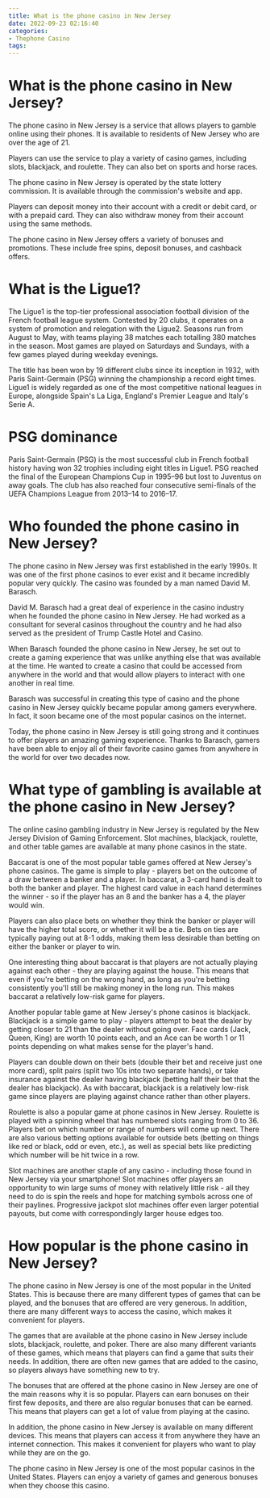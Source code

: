 ```yaml
---
title: What is the phone casino in New Jersey
date: 2022-09-23 02:16:40
categories:
- Thephone Casino
tags:
---
```



#  What is the phone casino in New Jersey?

The phone casino in New Jersey is a service that allows players to gamble online using their phones. It is available to residents of New Jersey who are over the age of 21.

Players can use the service to play a variety of casino games, including slots, blackjack, and roulette. They can also bet on sports and horse races.

The phone casino in New Jersey is operated by the state lottery commission. It is available through the commission's website and app.

Players can deposit money into their account with a credit or debit card, or with a prepaid card. They can also withdraw money from their account using the same methods.

The phone casino in New Jersey offers a variety of bonuses and promotions. These include free spins, deposit bonuses, and cashback offers.

#  What is the Ligue1?

The Ligue1 is the top-tier professional association football division of the French football league system. Contested by 20 clubs, it operates on a system of promotion and relegation with the Ligue2. Seasons run from August to May, with teams playing 38 matches each totalling 380 matches in the season. Most games are played on Saturdays and Sundays, with a few games played during weekday evenings.

The title has been won by 19 different clubs since its inception in 1932, with Paris Saint-Germain (PSG) winning the championship a record eight times. Ligue1 is widely regarded as one of the most competitive national leagues in Europe, alongside Spain's La Liga, England's Premier League and Italy's Serie A.

# PSG dominance

Paris Saint-Germain (PSG) is the most successful club in French football history having won 32 trophies including eight titles in Ligue1. PSG reached the final of the European Champions Cup in 1995–96 but lost to Juventus on away goals. The club has also reached four consecutive semi-finals of the UEFA Champions League from 2013–14 to 2016–17.

#  Who founded the phone casino in New Jersey?

The phone casino in New Jersey was first established in the early 1990s. It was one of the first phone casinos to ever exist and it became incredibly popular very quickly. The casino was founded by a man named David M. Barasch.

David M. Barasch had a great deal of experience in the casino industry when he founded the phone casino in New Jersey. He had worked as a consultant for several casinos throughout the country and he had also served as the president of Trump Castle Hotel and Casino.

When Barasch founded the phone casino in New Jersey, he set out to create a gaming experience that was unlike anything else that was available at the time. He wanted to create a casino that could be accessed from anywhere in the world and that would allow players to interact with one another in real time.

Barasch was successful in creating this type of casino and the phone casino in New Jersey quickly became popular among gamers everywhere. In fact, it soon became one of the most popular casinos on the internet.

Today, the phone casino in New Jersey is still going strong and it continues to offer players an amazing gaming experience. Thanks to Barasch, gamers have been able to enjoy all of their favorite casino games from anywhere in the world for over two decades now.

#  What type of gambling is available at the phone casino in New Jersey?

The online casino gambling industry in New Jersey is regulated by the New Jersey Division of Gaming Enforcement. Slot machines, blackjack, roulette, and other table games are available at many phone casinos in the state.

Baccarat is one of the most popular table games offered at New Jersey's phone casinos. The game is simple to play - players bet on the outcome of a draw between a banker and a player. In baccarat, a 3-card hand is dealt to both the banker and player. The highest card value in each hand determines the winner - so if the player has an 8 and the banker has a 4, the player would win.

Players can also place bets on whether they think the banker or player will have the higher total score, or whether it will be a tie. Bets on ties are typically paying out at 8-1 odds, making them less desirable than betting on either the banker or player to win.

One interesting thing about baccarat is that players are not actually playing against each other - they are playing against the house. This means that even if you're betting on the wrong hand, as long as you're betting consistently you'll still be making money in the long run. This makes baccarat a relatively low-risk game for players.

Another popular table game at New Jersey's phone casinos is blackjack. Blackjack is a simple game to play - players attempt to beat the dealer by getting closer to 21 than the dealer without going over. Face cards (Jack, Queen, King) are worth 10 points each, and an Ace can be worth 1 or 11 points depending on what makes sense for the player's hand.

Players can double down on their bets (double their bet and receive just one more card), split pairs (split two 10s into two separate hands), or take insurance against the dealer having blackjack (betting half their bet that the dealer has blackjack). As with baccarat, blackjack is a relatively low-risk game since players are playing against chance rather than other players.

Roulette is also a popular game at phone casinos in New Jersey. Roulette is played with a spinning wheel that has numbered slots ranging from 0 to 36. Players bet on which number or range of numbers will come up next. There are also various betting options available for outside bets (betting on things like red or black, odd or even, etc.), as well as special bets like predicting which number will be hit twice in a row.

Slot machines are another staple of any casino - including those found in New Jersey via your smartphone! Slot machines offer players an opportunity to win large sums of money with relatively little risk - all they need to do is spin the reels and hope for matching symbols across one of their paylines. Progressive jackpot slot machines offer even larger potential payouts, but come with correspondingly larger house edges too.

#  How popular is the phone casino in New Jersey?

The phone casino in New Jersey is one of the most popular in the United States. This is because there are many different types of games that can be played, and the bonuses that are offered are very generous. In addition, there are many different ways to access the casino, which makes it convenient for players.

The games that are available at the phone casino in New Jersey include slots, blackjack, roulette, and poker. There are also many different variants of these games, which means that players can find a game that suits their needs. In addition, there are often new games that are added to the casino, so players always have something new to try.

The bonuses that are offered at the phone casino in New Jersey are one of the main reasons why it is so popular. Players can earn bonuses on their first few deposits, and there are also regular bonuses that can be earned. This means that players can get a lot of value from playing at the casino.

In addition, the phone casino in New Jersey is available on many different devices. This means that players can access it from anywhere they have an internet connection. This makes it convenient for players who want to play while they are on the go.

The phone casino in New Jersey is one of the most popular casinos in the United States. Players can enjoy a variety of games and generous bonuses when they choose this casino.